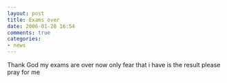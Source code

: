 ```yaml
---
layout: post
title: Exams over
date: 2006-01-28 16:54
comments: true
categories:
- news
---
```

Thank God my exams are over now only fear that i have is the result please pray for me<br /><br />
